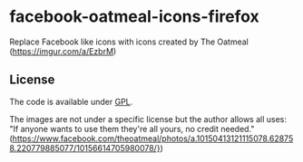 # facebook-oatmeal-icons-firefox
Replace Facebook like icons with icons created by The Oatmeal (https://imgur.com/a/EzbrM)

## License
The code is available under [GPL](https://www.gnu.org/licenses/gpl.html).

The images are not under a specific license but the author allows all uses: "If anyone wants to use them they're all yours, no credit needed." (https://www.facebook.com/theoatmeal/photos/a.10150413121115078.628758.220779885077/10156614705980078/})
